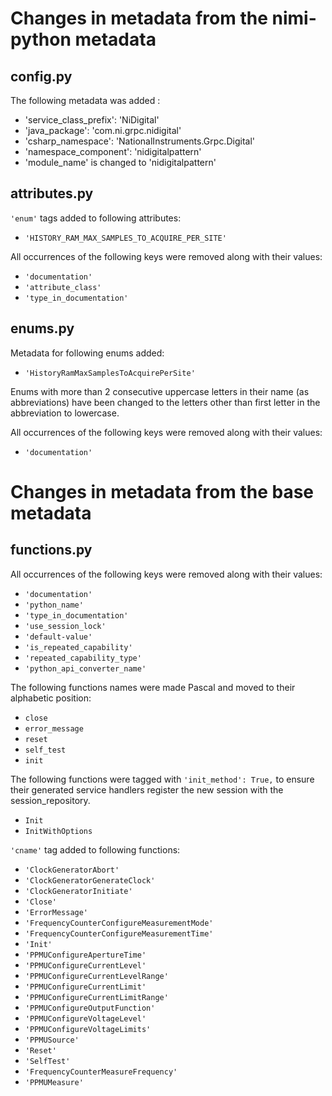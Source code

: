 # Changes in metadata from the nimi-python metadata

## config.py

The following metadata was added : 
- 'service_class_prefix': 'NiDigital'
- 'java_package': 'com.ni.grpc.nidigital'
- 'csharp_namespace': 'NationalInstruments.Grpc.Digital'
- 'namespace_component': 'nidigitalpattern'
- 'module_name' is changed to 'nidigitalpattern'

## attributes.py

`'enum'` tags added to following attributes:
- `'HISTORY_RAM_MAX_SAMPLES_TO_ACQUIRE_PER_SITE'`

All occurrences of the following keys were removed along with their values:
- `'documentation'`
- `'attribute_class'`
- `'type_in_documentation'`

## enums.py

Metadata for following enums added:
- `'HistoryRamMaxSamplesToAcquirePerSite'`

Enums with more than 2 consecutive uppercase letters in their name (as abbreviations) have been changed to the letters other than first letter in the abbreviation to lowercase.

All occurrences of the following keys were removed along with their values:
- `'documentation'`


# Changes in metadata from the base metadata

## functions.py

All occurrences of the following keys were removed along with their values:
- `'documentation'`
- `'python_name'`
- `'type_in_documentation'`
- `'use_session_lock'`
- `'default-value'`
- `'is_repeated_capability'`
- `'repeated_capability_type'`
- `'python_api_converter_name'`

The following functions names were made Pascal and moved to their alphabetic position:
 - `close`
 - `error_message`
 - `reset`
 - `self_test`
 - `init`

 The following functions were tagged with `'init_method': True,` to ensure their generated service handlers register the new session
with the session_repository.
- `Init`
- `InitWithOptions`

`'cname'` tag added to following functions:
- `'ClockGeneratorAbort'`
- `'ClockGeneratorGenerateClock'`
- `'ClockGeneratorInitiate'`
- `'Close'`
- `'ErrorMessage'`
- `'FrequencyCounterConfigureMeasurementMode'`
- `'FrequencyCounterConfigureMeasurementTime'`
- `'Init'`
- `'PPMUConfigureApertureTime'`
- `'PPMUConfigureCurrentLevel'`
- `'PPMUConfigureCurrentLevelRange'`
- `'PPMUConfigureCurrentLimit'`
- `'PPMUConfigureCurrentLimitRange'`
- `'PPMUConfigureOutputFunction'`
- `'PPMUConfigureVoltageLevel'`
- `'PPMUConfigureVoltageLimits'`
- `'PPMUSource'`
- `'Reset'`
- `'SelfTest'`
- `'FrequencyCounterMeasureFrequency'`
- `'PPMUMeasure'`
